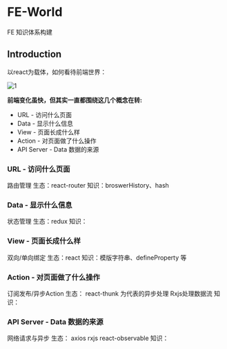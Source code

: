 # FE-World

FE 知识体系构建

## Introduction

以react为载体，如何看待前端世界：

![1](https://camo.githubusercontent.com/21740ab2fdb2ba1504678bfddf39ab9943adfa39/68747470733a2f2f6f732e616c697061796f626a656374732e636f6d2f726d73706f7274616c2f506b4a564957464a62705a63776d532e706e67)

**前端变化虽快，但其实一直都围绕这几个概念在转:**
- URL - 访问什么页面
- Data - 显示什么信息
- View - 页面长成什么样
- Action - 对页面做了什么操作
- API Server - Data 数据的来源

### URL - 访问什么页面
路由管理
生态：react-router
知识：broswerHistory、hash

### Data - 显示什么信息
状态管理
生态：redux
知识：

### View - 页面长成什么样
双向/单向绑定
生态：react
知识：模版字符串、defineProperty 等

### Action - 对页面做了什么操作
订阅发布/异步Action
生态： react-thunk 为代表的异步处理  Rxjs处理数据流
知识：

### API Server - Data 数据的来源
网络请求与异步
生态： axios rxjs react-observable
知识：
